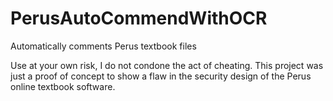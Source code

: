 # PerusAutoCommendWithOCR
Automatically comments Perus textbook files

Use at your own risk, I do not condone the act of cheating. This project was just a proof of concept to show a flaw in the security design of the Perus online textbook software.
